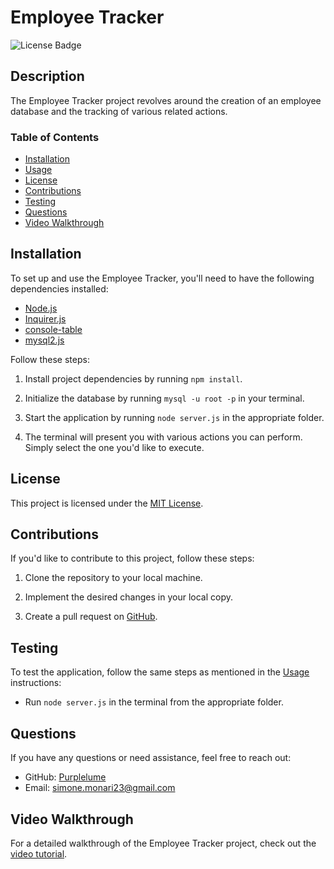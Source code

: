 # Employee Tracker

![License Badge](https://img.shields.io/badge/license-MIT-blue)

## Description

The Employee Tracker project revolves around the creation of an employee database and the tracking of various related actions.

### Table of Contents

* [Installation](#installation)
* [Usage](#usage)
* [License](#license)
* [Contributions](#contributions)
* [Testing](#testing)
* [Questions](#questions)
* [Video Walkthrough](#video-walkthrough)

## Installation

To set up and use the Employee Tracker, you'll need to have the following dependencies installed:

- [Node.js](https://nodejs.org/)
- [Inquirer.js](https://www.npmjs.com/package/inquirer)
- [console-table](https://www.npmjs.com/package/console-table)
- [mysql2.js](https://www.npmjs.com/package/mysql2)

Follow these steps:

1. Install project dependencies by running `npm install`.

2. Initialize the database by running `mysql -u root -p` in your terminal.

3. Start the application by running `node server.js` in the appropriate folder.

4. The terminal will present you with various actions you can perform. Simply select the one you'd like to execute.

## License

This project is licensed under the [MIT License](https://mit-license.org/).

## Contributions

If you'd like to contribute to this project, follow these steps:

1. Clone the repository to your local machine.

2. Implement the desired changes in your local copy.

3. Create a pull request on [GitHub](https://github.com/Purplelume).

## Testing

To test the application, follow the same steps as mentioned in the [Usage](#usage) instructions:

- Run `node server.js` in the terminal from the appropriate folder.

## Questions

If you have any questions or need assistance, feel free to reach out:

- GitHub: [Purplelume](https://github.com/Purplelume)
- Email: simone.monari23@gmail.com

## Video Walkthrough

For a detailed walkthrough of the Employee Tracker project, check out the [video tutorial](https://drive.google.com/file/d/1Zyb6yeiLoRIutNeSxs_GY2IQFVb10UXb/view).